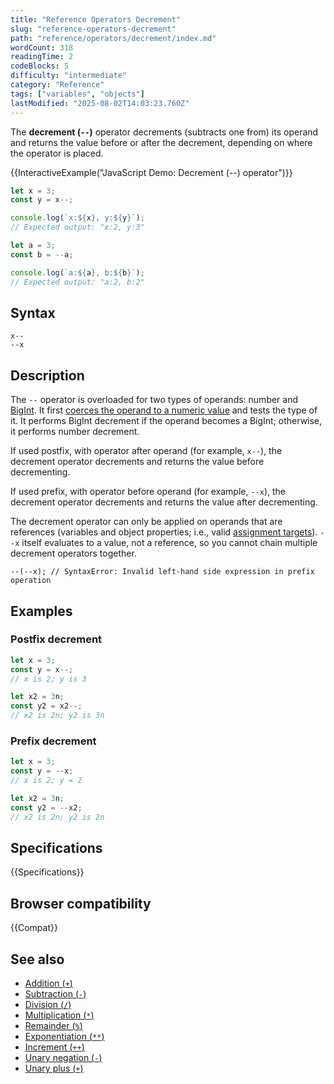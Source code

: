 ```yaml
---
title: "Reference Operators Decrement"
slug: "reference-operators-decrement"
path: "reference/operators/decrement/index.md"
wordCount: 318
readingTime: 2
codeBlocks: 5
difficulty: "intermediate"
category: "Reference"
tags: ["variables", "objects"]
lastModified: "2025-08-02T14:03:23.760Z"
---
```



The **decrement (`--`)** operator decrements (subtracts one from) its operand and returns the value before or after the decrement, depending on where the operator is placed.

{{InteractiveExample("JavaScript Demo: Decrement (--) operator")}}

```js interactive-example
let x = 3;
const y = x--;

console.log(`x:${x}, y:${y}`);
// Expected output: "x:2, y:3"

let a = 3;
const b = --a;

console.log(`a:${a}, b:${b}`);
// Expected output: "a:2, b:2"
```

## Syntax

```js-nolint
x--
--x
```

## Description

The `--` operator is overloaded for two types of operands: number and [BigInt](/en-US/docs/Web/JavaScript/Reference/Global_Objects/BigInt). It first [coerces the operand to a numeric value](/en-US/docs/Web/JavaScript/Guide/Data_structures#numeric_coercion) and tests the type of it. It performs BigInt decrement if the operand becomes a BigInt; otherwise, it performs number decrement.

If used postfix, with operator after operand (for example, `x--`), the decrement operator decrements and returns the value before decrementing.

If used prefix, with operator before operand (for example, `--x`), the decrement operator decrements and returns the value after decrementing.

The decrement operator can only be applied on operands that are references (variables and object properties; i.e., valid [assignment targets](/en-US/docs/Web/JavaScript/Reference/Operators/Assignment)). `--x` itself evaluates to a value, not a reference, so you cannot chain multiple decrement operators together.

```js-nolint example-bad
--(--x); // SyntaxError: Invalid left-hand side expression in prefix operation
```

## Examples

### Postfix decrement

```js
let x = 3;
const y = x--;
// x is 2; y is 3

let x2 = 3n;
const y2 = x2--;
// x2 is 2n; y2 is 3n
```

### Prefix decrement

```js
let x = 3;
const y = --x;
// x is 2; y = 2

let x2 = 3n;
const y2 = --x2;
// x2 is 2n; y2 is 2n
```

## Specifications

{{Specifications}}

## Browser compatibility

{{Compat}}

## See also

- [Addition (`+`)](/en-US/docs/Web/JavaScript/Reference/Operators/Addition)
- [Subtraction (`-`)](/en-US/docs/Web/JavaScript/Reference/Operators/Subtraction)
- [Division (`/`)](/en-US/docs/Web/JavaScript/Reference/Operators/Division)
- [Multiplication (`*`)](/en-US/docs/Web/JavaScript/Reference/Operators/Multiplication)
- [Remainder (`%`)](/en-US/docs/Web/JavaScript/Reference/Operators/Remainder)
- [Exponentiation (`**`)](/en-US/docs/Web/JavaScript/Reference/Operators/Exponentiation)
- [Increment (`++`)](/en-US/docs/Web/JavaScript/Reference/Operators/Increment)
- [Unary negation (`-`)](/en-US/docs/Web/JavaScript/Reference/Operators/Unary_negation)
- [Unary plus (`+`)](/en-US/docs/Web/JavaScript/Reference/Operators/Unary_plus)
